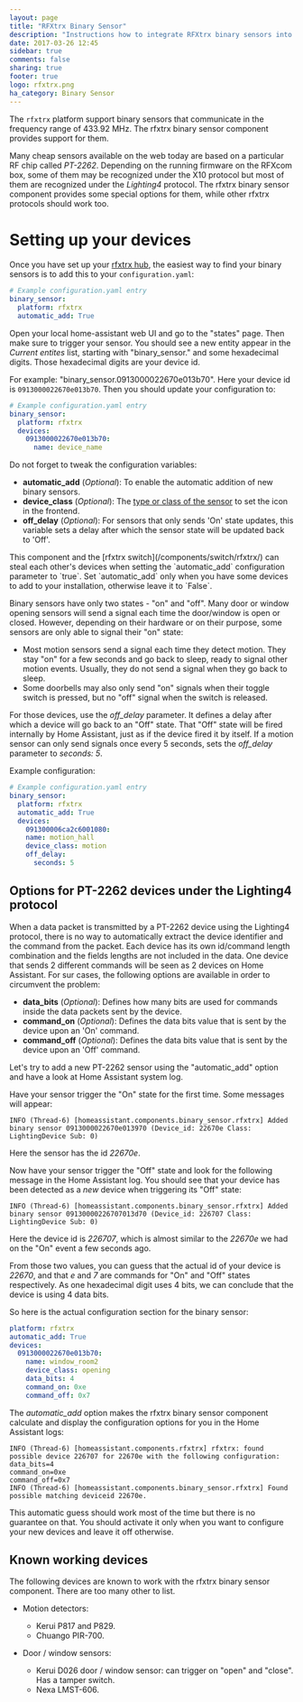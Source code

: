 ```yaml
---
layout: page
title: "RFXtrx Binary Sensor"
description: "Instructions how to integrate RFXtrx binary sensors into Home Assistant."
date: 2017-03-26 12:45
sidebar: true
comments: false
sharing: true
footer: true
logo: rfxtrx.png
ha_category: Binary Sensor
---
```


The `rfxtrx` platform support binary sensors that communicate in the frequency range of 433.92 MHz. The rfxtrx binary sensor component provides support for them. 

Many cheap sensors available on the web today are based on a particular RF chip called *PT-2262*. Depending on the running firmware on the RFXcom box, some of them may be recognized under the X10 protocol but most of them are recognized under the *Lighting4* protocol. The rfxtrx binary sensor component provides some special options for them, while other rfxtrx protocols should work too.

# Setting up your devices
Once you have set up your [rfxtrx hub](/components/rfxtrx/), the easiest way to find your binary sensors is to add this to your `configuration.yaml`:

```yaml
# Example configuration.yaml entry
binary_sensor:
  platform: rfxtrx
  automatic_add: True
```

Open your local home-assistant web UI and go to the "states" page. Then make sure to trigger your sensor. You should see a new entity appear in the *Current entites* list, starting with "binary_sensor." and some hexadecimal digits. Those hexadecimal digits are your device id.

For example: "binary_sensor.0913000022670e013b70". Here your device id is `0913000022670e013b70`. Then you should update your configuration to:

```yaml
# Example configuration.yaml entry
binary_sensor:
  platform: rfxtrx
  devices:
    0913000022670e013b70:
      name: device_name
```

Do not forget to tweak the configuration variables:

- **automatic_add** (*Optional*): To enable the automatic addition of new binary sensors.
- **device_class** (*Optional*): The [type or class of the sensor](/components/binary_sensor/) to set the icon in the frontend.
- **off_delay** (*Optional*): For sensors that only sends 'On' state updates, this variable sets a delay after which the sensor state will be updated back to 'Off'.

<p class='note warning'>
This component and the [rfxtrx switch](/components/switch/rfxtrx/) can steal each other's devices when setting the `automatic_add` configuration parameter to `true`. Set `automatic_add` only when you have some devices to add to your installation, otherwise leave it to `False`.
</p>

Binary sensors have only two states - "on" and "off". Many door or window opening sensors will send a signal each time the door/window is open or closed. However, depending on their hardware or on their purpose, some sensors are only able to signal their "on" state:

- Most motion sensors send a signal each time they detect motion. They stay "on" for a few seconds and go back to sleep, ready to signal other motion events. Usually, they do not send a signal when they go back to sleep. 
- Some doorbells may also only send "on" signals when their toggle switch is pressed, but no "off" signal when the switch is released.

For those devices, use the *off_delay* parameter. It defines a delay after which a device will go back to an "Off" state. That "Off" state will be fired internally by Home Assistant, just as if the device fired it by itself. If a motion sensor can only send signals once every 5 seconds, sets the *off_delay* parameter to *seconds: 5*.


Example configuration:

```yaml
# Example configuration.yaml entry
binary_sensor:
  platform: rfxtrx
  automatic_add: True
  devices:
    091300006ca2c6001080:
    name: motion_hall
    device_class: motion
    off_delay:
      seconds: 5
```

## Options for PT-2262 devices under the Lighting4 protocol

When a data packet is transmitted by a PT-2262 device using the Lighting4 protocol, there is no way to automatically extract the device identifier and the command from the packet. Each device has its own id/command length combination and the fields lengths are not included in the data. One device that sends 2 different commands will be seen as 2 devices on Home Assistant. For sur cases, the following options are available in order to circumvent the problem:

- **data_bits** (*Optional*): Defines how many bits are used for commands inside the data packets sent by the device.
- **command_on** (*Optional*): Defines the data bits value that is sent by the device upon an 'On' command.
- **command_off** (*Optional*): Defines the data bits value that is sent by the device upon an 'Off' command.

Let's try to add a new PT-2262 sensor using the "automatic_add" option and have a look at Home Assistant system log. 

Have your sensor trigger the "On" state for the first time. Some messages will appear:

```
INFO (Thread-6) [homeassistant.components.binary_sensor.rfxtrx] Added binary sensor 0913000022670e013970 (Device_id: 22670e Class: LightingDevice Sub: 0)
```

Here the sensor has the id *22670e*.

Now have your sensor trigger the "Off" state and look for the following message in the Home Assistant log. You should see that your device has been detected as a *new* device when triggering its "Off" state:

```
INFO (Thread-6) [homeassistant.components.binary_sensor.rfxtrx] Added binary sensor 09130000226707013d70 (Device_id: 226707 Class: LightingDevice Sub: 0)
```

Here the device id is *226707*, which is almost similar to the *22670e* we had on the "On" event a few seconds ago. 

From those two values, you can guess that the actual id of your device is *22670*, and that *e* and *7* are commands for "On" and "Off" states respectively. As one hexadecimal digit uses 4 bits, we can conclude that the device is using 4 data bits.

So here is the actual configuration section for the binary sensor:

```yaml
platform: rfxtrx
automatic_add: True
devices:
  0913000022670e013b70:
    name: window_room2
    device_class: opening
    data_bits: 4
    command_on: 0xe
    command_off: 0x7
```

The *automatic_add* option makes the rfxtrx binary sensor component calculate and display the configuration options for you in the Home Assistant logs:

```
INFO (Thread-6) [homeassistant.components.rfxtrx] rfxtrx: found possible device 226707 for 22670e with the following configuration:
data_bits=4
command_on=0xe
command_off=0x7
INFO (Thread-6) [homeassistant.components.binary_sensor.rfxtrx] Found possible matching deviceid 22670e.
```

This automatic guess should work most of the time but there is no guarantee on that. You should activate it only when you want 
to configure your new devices and leave it off otherwise.

## Known working devices

The following devices are known to work with the rfxtrx binary sensor component. There are too many other to list.

- Motion detectors:
  - Kerui P817 and P829.
  - Chuango PIR-700.

- Door / window sensors:
  - Kerui D026 door / window sensor: can trigger on "open" and "close". Has a tamper switch.
  - Nexa LMST-606.
